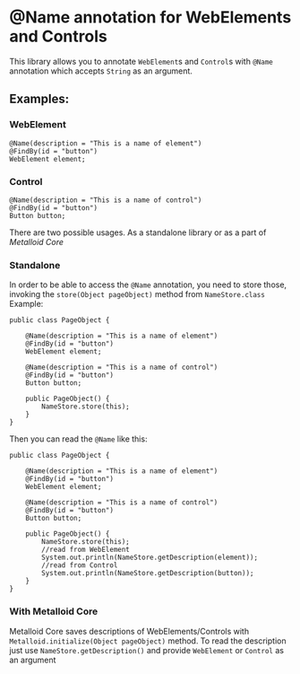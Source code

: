 # @Name annotation for WebElements and Controls


This library allows you to annotate `WebElement`s and `Control`s with `@Name` annotation which accepts `String` as an argument.

## Examples:

### WebElement
```
@Name(description = "This is a name of element")
@FindBy(id = "button")
WebElement element;
```
### Control
```
@Name(description = "This is a name of control")
@FindBy(id = "button")
Button button;
```

There are two possible usages. As a standalone library or as a part of *Metalloid Core*

### Standalone
In order to be able to access the `@Name` annotation, you need to store those, invoking the `store(Object pageObject)` method from `NameStore.class`
Example:
```
public class PageObject {

    @Name(description = "This is a name of element")
    @FindBy(id = "button")
    WebElement element;

    @Name(description = "This is a name of control")
    @FindBy(id = "button")
    Button button;

    public PageObject() {
        NameStore.store(this);
    }
}
```

Then you can read the `@Name` like this:
```
public class PageObject {

    @Name(description = "This is a name of element")
    @FindBy(id = "button")
    WebElement element;

    @Name(description = "This is a name of control")
    @FindBy(id = "button")
    Button button;

    public PageObject() {
        NameStore.store(this);
        //read from WebElement
        System.out.println(NameStore.getDescription(element));
        //read from Control
        System.out.println(NameStore.getDescription(button));
    }
}
```

### With Metalloid Core
Metalloid Core saves descriptions of WebElements/Controls with `Metalloid.initialize(Object pageObject)` method.
To read the description just use 
`NameStore.getDescription()` and provide `WebElement` or `Control` as an argument
